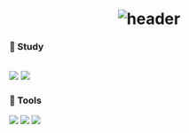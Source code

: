 # <div align=center> ![header](https://capsule-render.vercel.app/api?type=soft&color=auto&height=120&section=header&text=Direct3D12%20Study&fontSize=72)</div>
### :book: Study
<img src="https://img.shields.io/badge/C++-00599C?style=flat-square&logo=C++&logoColor=white"/> <img src="https://img.shields.io/badge/Direct3D 12-0078D6?style=flat-square&logo=Windows&logoColor=white"/> 
---
### :hammer: Tools
<img src="https://img.shields.io/badge/Visual Studio-5C2D91?style=flat-square&logo=Visual Studio&logoColor=white"/> <img src="https://img.shields.io/badge/Git-F05032?style=flat-square&logo=Git&logoColor=white"/> <img src="https://img.shields.io/badge/GitHub-181717?style=flat-square&logo=GitHub&logoColor=white"/>
